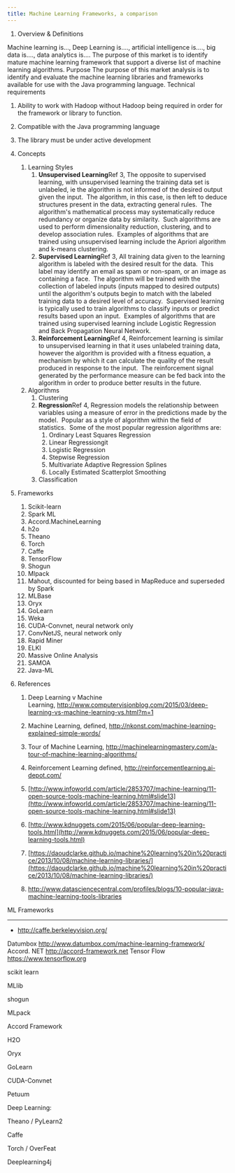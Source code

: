 ```yaml
---
title: Machine Learning Frameworks, a comparison
---
```

1.  Overview & Definitions

Machine learning is..., Deep Learning is...., artificial intelligence is...., big data is...., data analytics is.... The purpose of this market is to identify mature machine learning framework that support a diverse list of machine learning algorithms. Purpose The purpose of this market analysis is to identify and evaluate the machine learning libraries and frameworks available for use with the Java programming language. Technical requirements

1.  Ability to work with Hadoop without Hadoop being required in order for the framework or library to function.
2.  Compatible with the Java programming language
3.  The library must be under active development

1.  Concepts
    1.  Learning Styles
        1.  **Unsupervised Learning**Ref 3, The opposite to supervised learning, with unsupervised learning the training data set is unlabeled, ie the algorithm is not informed of the desired output given the input.  The algorithm, in this case, is then left to deduce structures present in the data, extracting general rules.  The algorithm's mathematical process may systematically reduce redundancy or organize data by similarity.  Such algorithms are used to perform dimensionality reduction, clustering, and to develop association rules.  Examples of algorithms that are trained using unsupervised learning include the Apriori algorithm and k-means clustering.
        2.  **Supervised Learning**Ref 3, All training data given to the learning algorithm is labeled with the desired result for the data.  This label may identify an email as spam or non-spam, or an image as containing a face.  The algorithm will be trained with the collection of labeled inputs (inputs mapped to desired outputs) until the algorithm's outputs begin to match with the labeled training data to a desired level of accuracy.  Supervised learning is typically used to train algorithms to classify inputs or predict results based upon an input.  Examples of algorithms that are trained using supervised learning include Logistic Regression and Back Propagation Neural Network.
        3.  **Reinforcement Learning**Ref 4, Reinforcement learning is similar to unsupervised learning in that it uses unlabeled training data, however the algorithm is provided with a fitness equation, a mechanism by which it can calculate the quality of the result produced in response to the input.  The reinforcement signal generated by the performance measure can be fed back into the algorithm in order to produce better results in the future.
    2.  Algorithms
        1.  Clustering
        2.  **Regression**Ref 4, Regression models the relationship between variables using a measure of error in the predictions made by the model.  Popular as a style of algorithm within the field of statistics.  Some of the most popular regression algorithms are:
            1.  Ordinary Least Squares Regression
            2.  Linear Regressiongit
            3.  Logistic Regression
            4.  Stepwise Regression
            5.  Multivariate Adaptive Regression Splines
            6.  Locally Estimated Scatterplot Smoothing
        3.  Classification
2.  Frameworks
    1.  Scikit-learn
    2.  Spark ML
    3.  Accord.MachineLearning
    4.  h2o
    5.  Theano
    6.  Torch
    7.  Caffe
    8.  TensorFlow
    9.  Shogun
    10.  Mlpack
    11.  Mahout, discounted for being based in MapReduce and superseded by Spark
    12.  MLBase
    13.  Oryx
    14.  GoLearn
    15.  Weka
    16.  CUDA-Convnet, neural network only
    17.  ConvNetJS, neural network only
    18.  Rapid Miner
    19.  ELKI
    20.  Massive Online Analysis
    21.  SAMOA
    22.  Java-ML

3.  References
    1.  Deep Learning v Machine Learning, http://www.computervisionblog.com/2015/03/deep-learning-vs-machine-learning-vs.html?m=1
    2.  Machine Learning, defined, http://nkonst.com/machine-learning-explained-simple-words/
    3.  Tour of Machine Learning, http://machinelearningmastery.com/a-tour-of-machine-learning-algorithms/
    4.  Reinforcement Learning defined, http://reinforcementlearning.ai-depot.com/
    5.  [http://www.infoworld.com/article/2853707/machine-learning/11-open-source-tools-machine-learning.html#slide13](http://www.infoworld.com/article/2853707/machine-learning/11-open-source-tools-machine-learning.html#slide13)

    6.  [http://www.kdnuggets.com/2015/06/popular-deep-learning-tools.html](http://www.kdnuggets.com/2015/06/popular-deep-learning-tools.html)

    7.  [https://daoudclarke.github.io/machine%20learning%20in%20practice/2013/10/08/machine-learning-libraries/](https://daoudclarke.github.io/machine%20learning%20in%20practice/2013/10/08/machine-learning-libraries/)

    8.  http://www.datasciencecentral.com/profiles/blogs/10-popular-java-machine-learning-tools-libraries

ML Frameworks

* * *

*   http://caffe.berkeleyvision.org/

Datumbox http://www.datumbox.com/machine-learning-framework/ Accord. NET http://accord-framework.net Tensor Flow https://www.tensorflow.org

scikit learn

MLlib

shogun

MLpack

Accord Framework

H2O

Oryx

GoLearn

CUDA-Convnet

Petuum

Deep Learning:

Theano / PyLearn2

Caffe

Torch / OverFeat

Deeplearning4j
